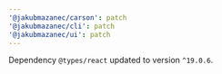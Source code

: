 ```yaml
---
'@jakubmazanec/carson': patch
'@jakubmazanec/cli': patch
'@jakubmazanec/ui': patch
---
```

Dependency `@types/react` updated to version `^19.0.6`.
